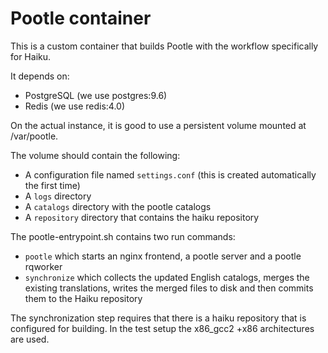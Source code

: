 # Pootle container

This is a custom container that builds Pootle with the workflow specifically
for Haiku.

It depends on:
 - PostgreSQL (we use postgres:9.6)
 - Redis (we use redis:4.0)

On the actual instance, it is good to use a persistent volume mounted at
/var/pootle.

The volume should contain the following:
 - A configuration file named `settings.conf` (this is created automatically
   the first time)
 - A `logs` directory
 - A `catalogs` directory with the pootle catalogs
 - A `repository` directory that contains the haiku repository

The pootle-entrypoint.sh contains two run commands:
 - `pootle` which starts an nginx frontend, a pootle server and a pootle rqworker
 - `synchronize` which collects the updated English catalogs, merges the
   existing translations, writes the merged files to disk and then commits
   them to the Haiku repository

The synchronization step requires that there is a haiku repository that is
configured for building. In the test setup the x86_gcc2 +x86 architectures are used.
